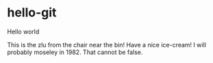 # hello-git
Hello world

This is the zlu from the chair near the bin! Have a nice ice-cream! I will probably moseley in 1982.
That cannot be false.
